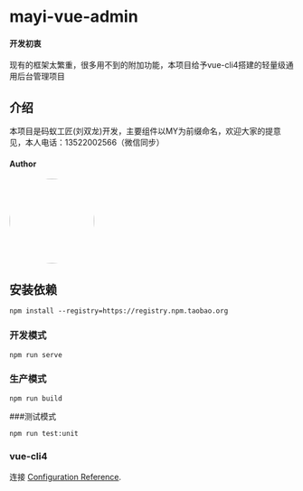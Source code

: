 # mayi-vue-admin
#### 开发初衷
现有的框架太繁重，很多用不到的附加功能，本项目给予vue-cli4搭建的轻量级通用后台管理项目
## 介绍
本项目是码蚁工匠(刘双龙)开发，主要组件以MY为前缀命名，欢迎大家的提意见，本人电话：13522002566（微信同步）
#### Author
<img width="150"  style="border-radius:50%" src="https://s2.ax1x.com/2019/11/10/Mn6N4I.png">

## 安装依赖
```
npm install --registry=https://registry.npm.taobao.org
```

### 开发模式
```
npm run serve
```

### 生产模式
```
npm run build
```

###测试模式
```
npm run test:unit
```

### vue-cli4
连接 [Configuration Reference](https://cli.vuejs.org/config/).
